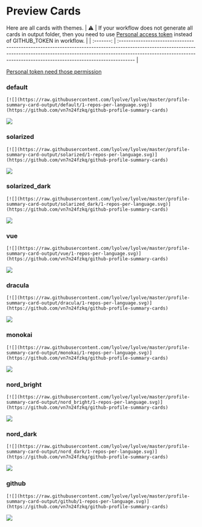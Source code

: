 
# Preview Cards

Here are all cards with themes.
| :warning: | If your workflow does not generate all cards in output folder, then you need to use [Personal access token](https://docs.github.com/en/actions/configuring-and-managing-workflows/creating-and-storing-encrypted-secrets) instead of GITHUB_TOKEN in workflow. |
| :-------: | :------------------------------------------------------------------------------------------------------------------------------------------------------------------------------------------------------------------------------------------------ |

[Personal token need those permission](https://github.com/vn7n24fzkq/github-profile-summary-cards/wiki/Personal-access-token-permissions)


### default


```
[![](https://raw.githubusercontent.com/lyolve/lyolve/master/profile-summary-card-output/default/1-repos-per-language.svg)](https://github.com/vn7n24fzkq/github-profile-summary-cards)
```
![](https://raw.githubusercontent.com/lyolve/lyolve/master/profile-summary-card-output/default/1-repos-per-language.svg)


### solarized


```
[![](https://raw.githubusercontent.com/lyolve/lyolve/master/profile-summary-card-output/solarized/1-repos-per-language.svg)](https://github.com/vn7n24fzkq/github-profile-summary-cards)
```
![](https://raw.githubusercontent.com/lyolve/lyolve/master/profile-summary-card-output/solarized/1-repos-per-language.svg)


### solarized_dark


```
[![](https://raw.githubusercontent.com/lyolve/lyolve/master/profile-summary-card-output/solarized_dark/1-repos-per-language.svg)](https://github.com/vn7n24fzkq/github-profile-summary-cards)
```
![](https://raw.githubusercontent.com/lyolve/lyolve/master/profile-summary-card-output/solarized_dark/1-repos-per-language.svg)


### vue


```
[![](https://raw.githubusercontent.com/lyolve/lyolve/master/profile-summary-card-output/vue/1-repos-per-language.svg)](https://github.com/vn7n24fzkq/github-profile-summary-cards)
```
![](https://raw.githubusercontent.com/lyolve/lyolve/master/profile-summary-card-output/vue/1-repos-per-language.svg)


### dracula


```
[![](https://raw.githubusercontent.com/lyolve/lyolve/master/profile-summary-card-output/dracula/1-repos-per-language.svg)](https://github.com/vn7n24fzkq/github-profile-summary-cards)
```
![](https://raw.githubusercontent.com/lyolve/lyolve/master/profile-summary-card-output/dracula/1-repos-per-language.svg)


### monokai


```
[![](https://raw.githubusercontent.com/lyolve/lyolve/master/profile-summary-card-output/monokai/1-repos-per-language.svg)](https://github.com/vn7n24fzkq/github-profile-summary-cards)
```
![](https://raw.githubusercontent.com/lyolve/lyolve/master/profile-summary-card-output/monokai/1-repos-per-language.svg)


### nord_bright


```
[![](https://raw.githubusercontent.com/lyolve/lyolve/master/profile-summary-card-output/nord_bright/1-repos-per-language.svg)](https://github.com/vn7n24fzkq/github-profile-summary-cards)
```
![](https://raw.githubusercontent.com/lyolve/lyolve/master/profile-summary-card-output/nord_bright/1-repos-per-language.svg)


### nord_dark


```
[![](https://raw.githubusercontent.com/lyolve/lyolve/master/profile-summary-card-output/nord_dark/1-repos-per-language.svg)](https://github.com/vn7n24fzkq/github-profile-summary-cards)
```
![](https://raw.githubusercontent.com/lyolve/lyolve/master/profile-summary-card-output/nord_dark/1-repos-per-language.svg)


### github


```
[![](https://raw.githubusercontent.com/lyolve/lyolve/master/profile-summary-card-output/github/1-repos-per-language.svg)](https://github.com/vn7n24fzkq/github-profile-summary-cards)
```
![](https://raw.githubusercontent.com/lyolve/lyolve/master/profile-summary-card-output/github/1-repos-per-language.svg)

